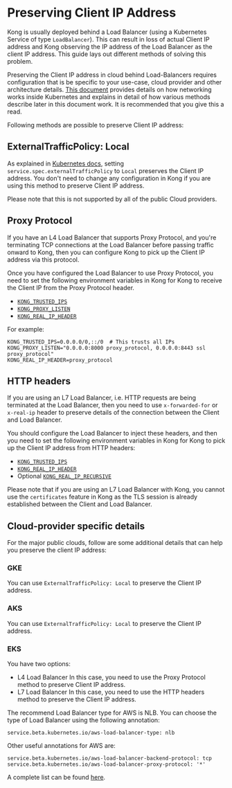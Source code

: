 # Preserving Client IP Address

Kong is usually deployed behind a Load Balancer (using a
Kubernetes Service of type `LoadBalancer`). This can result
in loss of actual Client IP address and Kong observing the IP address
of the Load Balancer as the client IP address. This guide lays
out different methods of solving this problem.

Preserving the Client IP address in cloud behind Load-Balancers requires
configuration that is be specific to your use-case, cloud provider
and other architecture details.
[This document](https://kubernetes.io/docs/tutorials/services/source-ip/)
provides details on how networking works inside Kubernetes and explains
in detail of how various methods describe later in this document work.
It is recommended that you give this a read.

Following methods are possible to preserve Client IP address:

## ExternalTrafficPolicy: Local

As explained in
[Kubernetes docs](https://kubernetes.io/docs/tasks/access-application-cluster/create-external-load-balancer/#preserving-the-client-source-ip),
setting `service.spec.externalTrafficPolicy` to `Local` preserves the Client
IP address. You don't need to change any configuration in Kong if you
are using this method to preserve Client IP address.

Please note that this is not supported by all of the public Cloud providers.

## Proxy Protocol

If you have an L4 Load Balancer that supports Proxy Protocol, and you're
terminating TCP connections at the Load Balancer before passing traffic
onward to Kong, then you can configure Kong to pick up the Client IP
address via this protocol.

Once you have configured the Load Balancer to use Proxy Protocol, you
need to set the following environment variables in Kong for Kong to
receive the Client IP from the Proxy Protocol header.

- [`KONG_TRUSTED_IPS`](https://docs.konghq.com/latest/configuration/#trusted_ips)
- [`KONG_PROXY_LISTEN`](https://docs.konghq.com/latest/configuration/#proxy_listen)
- [`KONG_REAL_IP_HEADER`](https://docs.konghq.com/latest/configuration/#real_ip_header)

For example:

```
KONG_TRUSTED_IPS=0.0.0.0/0,::/0  # This trusts all IPs
KONG_PROXY_LISTEN="0.0.0.0:8000 proxy_protocol, 0.0.0.0:8443 ssl proxy_protocol"
KONG_REAL_IP_HEADER=proxy_protocol
```

## HTTP headers

If you are using an L7 Load Balancer, i.e. HTTP requests are being terminated
at the Load Balancer, then you need to use `x-forwarded-for` or `x-real-ip`
header to preserve details of the connection between the Client and Load Balancer.

You should configure the Load Balancer to inject these headers, and then
you need to set the following environment variables in Kong for Kong to pick up
the Client IP address from HTTP headers:

- [`KONG_TRUSTED_IPS`](https://docs.konghq.com/latest/configuration/#trusted_ips)
- [`KONG_REAL_IP_HEADER`](https://docs.konghq.com/latest/configuration/#real_ip_header)
- Optional [`KONG_REAL_IP_RECURSIVE`](https://docs.konghq.com/latest/configuration/#real_ip_recursive)

Please note that if you are using an L7 Load Balancer with Kong,
you cannot use the `certificates` feature in Kong as the TLS session is
already established between the Client and Load Balancer.

## Cloud-provider specific details

For the major public clouds, follow are some additional
details that can help you preserve the client IP address:

### GKE

You can use `ExternalTrafficPolicy: Local` to preserve the Client IP address.

### AKS

You can use `ExternalTrafficPolicy: Local` to preserve the Client IP address.

### EKS

You have two options:

- L4 Load Balancer
  In this case, you need to use the Proxy Protocol method to preserve Client IP
  address.
- L7 Load Balancer
  In this case, you need to use the HTTP headers method to preserve the Client
  IP address.

The recommend Load Balancer type for AWS is NLB.
You can choose the type of Load Balancer using the following annotation:

```
service.beta.kubernetes.io/aws-load-balancer-type: nlb
```

Other useful annotations for AWS are:

```
service.beta.kubernetes.io/aws-load-balancer-backend-protocol: tcp
service.beta.kubernetes.io/aws-load-balancer-proxy-protocol: '*'
```

A complete list can be found
[here](https://gist.github.com/mgoodness/1a2926f3b02d8e8149c224d25cc57dc1).
